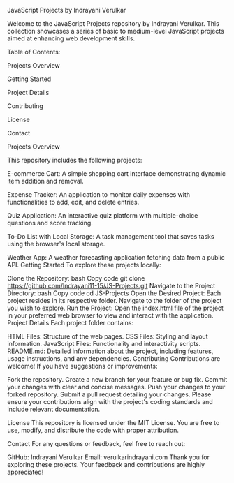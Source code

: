 JavaScript Projects by Indrayani Verulkar

Welcome to the JavaScript Projects repository by Indrayani Verulkar. This collection showcases a series of basic to medium-level JavaScript projects aimed at enhancing web development skills.

Table of Contents:

Projects Overview

Getting Started

Project Details

Contributing

License

Contact

Projects Overview


This repository includes the following projects:

E-commerce Cart: A simple shopping cart interface demonstrating dynamic item addition and removal.

Expense Tracker: An application to monitor daily expenses with functionalities to add, edit, and delete entries.

Quiz Application: An interactive quiz platform with multiple-choice questions and score tracking.

To-Do List with Local Storage: A task management tool that saves tasks using the browser's local storage.

Weather App: A weather forecasting application fetching data from a public API.
Getting Started
To explore these projects locally:

Clone the Repository:
bash
Copy code
git clone https://github.com/Indrayani11-15/JS-Projects.git
Navigate to the Project Directory:
bash
Copy code
cd JS-Projects
Open the Desired Project:
Each project resides in its respective folder. Navigate to the folder of the project you wish to explore.
Run the Project:
Open the index.html file of the project in your preferred web browser to view and interact with the application.
Project Details
Each project folder contains:

HTML Files: Structure of the web pages.
CSS Files: Styling and layout information.
JavaScript Files: Functionality and interactivity scripts.
README.md: Detailed information about the project, including features, usage instructions, and any dependencies.
Contributing
Contributions are welcome! If you have suggestions or improvements:

Fork the repository.
Create a new branch for your feature or bug fix.
Commit your changes with clear and concise messages.
Push your changes to your forked repository.
Submit a pull request detailing your changes.
Please ensure your contributions align with the project's coding standards and include relevant documentation.

License
This repository is licensed under the MIT License. You are free to use, modify, and distribute the code with proper attribution.

Contact
For any questions or feedback, feel free to reach out:

GitHub: Indrayani Verulkar
Email: verulkarindrayani.com
Thank you for exploring these projects. Your feedback and contributions are highly appreciated!
